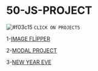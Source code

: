 
# 50-JS-PROJECT



![#f03c15](https://via.placeholder.com/15/f03c15/000000?text=+) `CLICK ON PROJECTS`




1-[IMAGE FLİPPER](https://fuzzlex.github.io/50-JS-PROJECT/Image_Flipper)  <br/>

2-[MODAL PROJECT](https://fuzzlex.github.io/50-JS-PROJECT/Modal__project)  <br/>

3-[NEW YEAR EVE](https://fuzzlex.github.io/50-JS-PROJECT/New_year_eve)  <br/>
 <br/>
